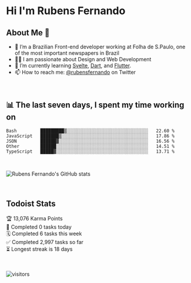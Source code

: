 # Hi I'm Rubens Fernando

## About Me 🚀

- 🌱 I’m a Brazilian Front-end developer working at Folha de S.Paulo, one of the most important newspapers in Brazil
- 👨‍💻 I am passionate about Design and Web Development
- 📖 I’m currently learning [Svelte](https://svelte.dev/), [Dart](https://dart.dev/), and [Flutter](https://flutter.dev/).
- 📫 How to reach me: [@rubensfernando](https://twitter.com/rubensfernando) on Twitter

<br />

## 📊 The last seven days, I spent my time working on

<!--START_SECTION:waka-->
```text
Bash         █████████▒░░░░░░░░░░░░░░░░░░░░░░░░░░░░░░░   22.60 % 
JavaScript   ███████▒░░░░░░░░░░░░░░░░░░░░░░░░░░░░░░░░░   17.86 % 
JSON         ██████▓░░░░░░░░░░░░░░░░░░░░░░░░░░░░░░░░░░   16.56 % 
Other        ██████░░░░░░░░░░░░░░░░░░░░░░░░░░░░░░░░░░░   14.51 % 
TypeScript   █████▓░░░░░░░░░░░░░░░░░░░░░░░░░░░░░░░░░░░   13.71 % 
```
<!--END_SECTION:waka-->

<br />

![Rubens Fernando's GitHub stats](https://github-readme-stats.vercel.app/api?username=rubensfernando&show_icons=true&hide_border=true)

<br />

## Todoist Stats

<!-- TODO-IST:START -->
🏆  13,076 Karma Points           
🌸  Completed 0 tasks today           
🗓  Completed 6 tasks this week           
✅  Completed 2,997 tasks so far           
⏳  Longest streak is 18 days
<!-- TODO-IST:END -->

<br>

![visitors](https://visitor-badge.laobi.icu/badge?page_id=rubensfernando.rubensfernando)
